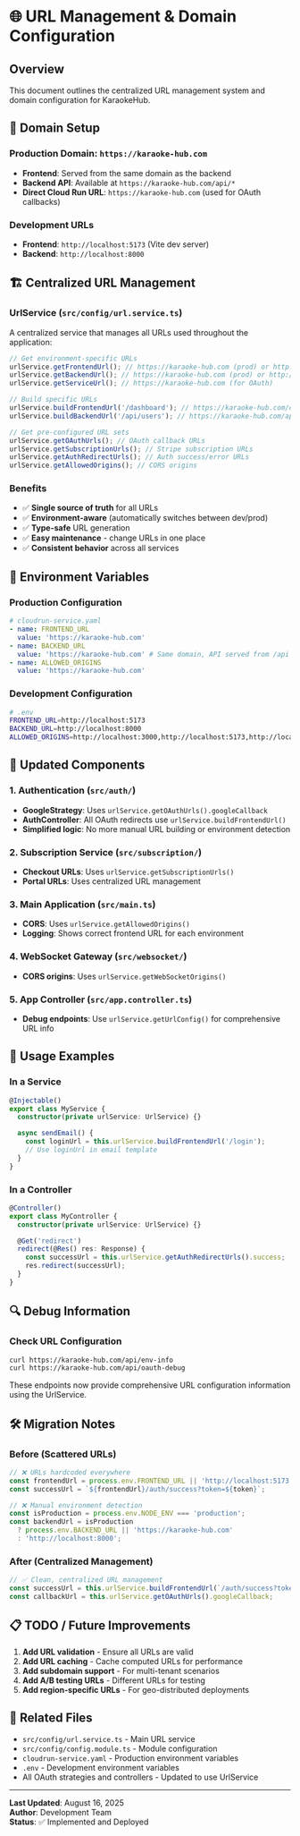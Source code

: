 # 🌐 URL Management & Domain Configuration

## Overview

This document outlines the centralized URL management system and domain configuration for KaraokeHub.

## 🎯 Domain Setup

### Production Domain: `https://karaoke-hub.com`

- **Frontend**: Served from the same domain as the backend
- **Backend API**: Available at `https://karaoke-hub.com/api/*`
- **Direct Cloud Run URL**: `https://karaoke-hub.com` (used for OAuth callbacks)

### Development URLs

- **Frontend**: `http://localhost:5173` (Vite dev server)
- **Backend**: `http://localhost:8000`

## 🏗️ Centralized URL Management

### UrlService (`src/config/url.service.ts`)

A centralized service that manages all URLs used throughout the application:

```typescript
// Get environment-specific URLs
urlService.getFrontendUrl(); // https://karaoke-hub.com (prod) or http://localhost:5173 (dev)
urlService.getBackendUrl(); // https://karaoke-hub.com (prod) or http://localhost:8000 (dev)
urlService.getServiceUrl(); // https://karaoke-hub.com (for OAuth)

// Build specific URLs
urlService.buildFrontendUrl('/dashboard'); // https://karaoke-hub.com/dashboard
urlService.buildBackendUrl('/api/users'); // https://karaoke-hub.com/api/users

// Get pre-configured URL sets
urlService.getOAuthUrls(); // OAuth callback URLs
urlService.getSubscriptionUrls(); // Stripe subscription URLs
urlService.getAuthRedirectUrls(); // Auth success/error URLs
urlService.getAllowedOrigins(); // CORS origins
```

### Benefits

- ✅ **Single source of truth** for all URLs
- ✅ **Environment-aware** (automatically switches between dev/prod)
- ✅ **Type-safe** URL generation
- ✅ **Easy maintenance** - change URLs in one place
- ✅ **Consistent behavior** across all services

## 🔧 Environment Variables

### Production Configuration

```yaml
# cloudrun-service.yaml
- name: FRONTEND_URL
  value: 'https://karaoke-hub.com'
- name: BACKEND_URL
  value: 'https://karaoke-hub.com' # Same domain, API served from /api
- name: ALLOWED_ORIGINS
  value: 'https://karaoke-hub.com'
```

### Development Configuration

```bash
# .env
FRONTEND_URL=http://localhost:5173
BACKEND_URL=http://localhost:8000
ALLOWED_ORIGINS=http://localhost:3000,http://localhost:5173,http://localhost:5174,http://localhost:5175,http://localhost:5176
```

## 📝 Updated Components

### 1. Authentication (`src/auth/`)

- **GoogleStrategy**: Uses `urlService.getOAuthUrls().googleCallback`
- **AuthController**: All OAuth redirects use `urlService.buildFrontendUrl()`
- **Simplified logic**: No more manual URL building or environment detection

### 2. Subscription Service (`src/subscription/`)

- **Checkout URLs**: Uses `urlService.getSubscriptionUrls()`
- **Portal URLs**: Uses centralized URL management

### 3. Main Application (`src/main.ts`)

- **CORS**: Uses `urlService.getAllowedOrigins()`
- **Logging**: Shows correct frontend URL for each environment

### 4. WebSocket Gateway (`src/websocket/`)

- **CORS origins**: Uses `urlService.getWebSocketOrigins()`

### 5. App Controller (`src/app.controller.ts`)

- **Debug endpoints**: Use `urlService.getUrlConfig()` for comprehensive URL info

## 🚀 Usage Examples

### In a Service

```typescript
@Injectable()
export class MyService {
  constructor(private urlService: UrlService) {}

  async sendEmail() {
    const loginUrl = this.urlService.buildFrontendUrl('/login');
    // Use loginUrl in email template
  }
}
```

### In a Controller

```typescript
@Controller()
export class MyController {
  constructor(private urlService: UrlService) {}

  @Get('redirect')
  redirect(@Res() res: Response) {
    const successUrl = this.urlService.getAuthRedirectUrls().success;
    res.redirect(successUrl);
  }
}
```

## 🔍 Debug Information

### Check URL Configuration

```bash
curl https://karaoke-hub.com/api/env-info
curl https://karaoke-hub.com/api/oauth-debug
```

These endpoints now provide comprehensive URL configuration information using the UrlService.

## 🛠️ Migration Notes

### Before (Scattered URLs)

```typescript
// ❌ URLs hardcoded everywhere
const frontendUrl = process.env.FRONTEND_URL || 'http://localhost:5173';
const successUrl = `${frontendUrl}/auth/success?token=${token}`;

// ❌ Manual environment detection
const isProduction = process.env.NODE_ENV === 'production';
const backendUrl = isProduction
  ? process.env.BACKEND_URL || 'https://karaoke-hub.com'
  : 'http://localhost:8000';
```

### After (Centralized Management)

```typescript
// ✅ Clean, centralized URL management
const successUrl = this.urlService.buildFrontendUrl(`/auth/success?token=${token}`);
const callbackUrl = this.urlService.getOAuthUrls().googleCallback;
```

## 📋 TODO / Future Improvements

1. **Add URL validation** - Ensure all URLs are valid
2. **Add URL caching** - Cache computed URLs for performance
3. **Add subdomain support** - For multi-tenant scenarios
4. **Add A/B testing URLs** - Different URLs for testing
5. **Add region-specific URLs** - For geo-distributed deployments

## 🔗 Related Files

- `src/config/url.service.ts` - Main URL service
- `src/config/config.module.ts` - Module configuration
- `cloudrun-service.yaml` - Production environment variables
- `.env` - Development environment variables
- All OAuth strategies and controllers - Updated to use UrlService

---

**Last Updated**: August 16, 2025  
**Author**: Development Team  
**Status**: ✅ Implemented and Deployed
